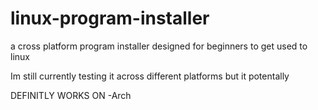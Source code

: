 # linux-program-installer
a cross platform program installer designed for beginners to get used to linux 

Im still currently testing it across different platforms but it potentally 

DEFINITLY WORKS ON
-Arch

